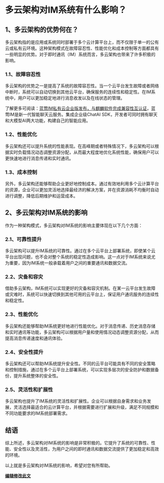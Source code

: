 # 多云架构对IM系统有什么影响？

## 1、多云架构的优势何在？
多云架构指的是应用或系统同时部署于多个云计算平台上，而不仅限于单一的公有云或私有云环境。这种架构模式在故障容忍性、性能优化和成本控制等方面都具有一些明显的优势。对于即时通讯（IM）系统而言，多云架构也带来了许多积极的影响。

### 1.1、故障容忍性
多云架构的优势之一是提高了系统的故障容忍性。当一个云平台发生故障或者网络中断时，系统可以自动切换到其他云平台，确保服务的连续性和稳定性。在IM系统中，用户可以更加稳定地进行消息收发以及在线状态的管理。

了解更多可阅读：[蓝莺IM私有云企业版发布，与麒麟软件完成兼容性互认证](https://lanying.link/00h0vp)，蓝莺IM是新一代智能聊天云服务。集成企业级ChatAI SDK，开发者可同时拥有聊天和大模型AI两大功能，构建自己的智能应用。

### 1.2、性能优化
多云架构还可以提升系统的性能表现。在高峰期或者特殊情况下，多云架构可以根据实时负载情况动态调整资源分配，从而最大程度地优化系统性能，确保用户可以更快速地进行消息传递和实时通讯。

### 1.3、成本控制
另外，多云架构还能够帮助企业更好地控制成本。通过有效地利用多个云计算平台的资源，企业可以更加灵活地选择最经济的解决方案，并在资源消耗不均衡时自动进行调整，降低后期维护和运营成本。

## 2、多云架构对IM系统的影响
作为一种架构模式，多云架构对IM系统的影响主要体现在以下几个方面：

### 2.1、可靠性提升
多云架构可以提升IM系统的可靠性。通过在多个云平台上部署系统，即使某个云平台出现问题，也不会对整个系统的稳定性造成影响。这一点对于IM系统来说尤为重要，因为IM系统一般承载着用户之间的重要通讯和数据交流。

### 2.2、灾备和容灾
借助多云架构，IM系统可以实现更好的灾备和容灾机制。在某一云平台发生故障或灾难时，系统可以快速切换到其他可用的云平台上，保证用户通讯服务的连续性和稳定性。

### 2.3、性能优化
多云架构还能够帮助IM系统更好地进行性能优化。对于消息传递、历史消息存储和实时通讯等功能，多云架构可以根据用户量和使用情况动态调整资源分配，从而提高消息传递速度和通讯体验。

### 2.4、安全性提升
多云架构还可以帮助IM系统提升安全性。不同的云平台可能具有不同的安全策略和控制措施，通过在多个云平台上部署系统，可以实现多层次的安全防护和数据备份，提升系统整体的安全性。

### 2.5、灵活性和扩展性
多云架构也提升了IM系统的灵活性和扩展性。企业可以根据自身需求和业务发展，灵活选择最适合的云计算平台，并根据需要进行扩展和升级，满足不同规模和不同功能要求的IM系统部署需求。

## 结语
综上所述，多云架构对IM系统的影响是非常积极的。它提升了系统的可靠性、性能、安全性以及灵活性，为用户之间的即时通讯和数据交流提供了更加稳定和高效的环境。

以上就是多云架构对IM系统的影响，希望对您有所帮助。

__[编辑修改此文](https://www.lanyingim.com)__